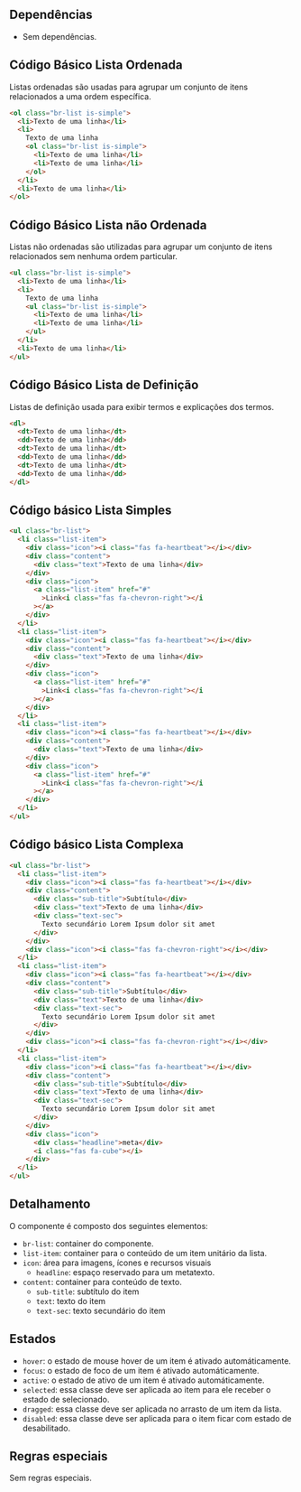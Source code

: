 ## Dependências

- Sem dependências.

## Código Básico Lista Ordenada

Listas ordenadas são usadas para agrupar um conjunto de itens relacionados a uma ordem específica.

```html
<ol class="br-list is-simple">
  <li>Texto de uma linha</li>
  <li>
    Texto de uma linha
    <ol class="br-list is-simple">
      <li>Texto de uma linha</li>
      <li>Texto de uma linha</li>
    </ol>
  </li>
  <li>Texto de uma linha</li>
</ol>
```
## Código Básico Lista não Ordenada

Listas não ordenadas são utilizadas para agrupar um conjunto de itens relacionados sem nenhuma ordem particular.

```html
<ul class="br-list is-simple">
  <li>Texto de uma linha</li>
  <li>
    Texto de uma linha
    <ul class="br-list is-simple">
      <li>Texto de uma linha</li>
      <li>Texto de uma linha</li>
    </ul>
  </li>
  <li>Texto de uma linha</li>
</ul>
```

## Código Básico Lista de Definição

Listas de definição usada para exibir termos e explicações dos termos.

```html
<dl>
  <dt>Texto de uma linha</dt>
  <dd>Texto de uma linha</dd>
  <dt>Texto de uma linha</dt>
  <dd>Texto de uma linha</dd>
  <dt>Texto de uma linha</dt>
  <dd>Texto de uma linha</dd>
</dl>
```

## Código básico Lista Simples
```html
<ul class="br-list">
  <li class="list-item">
    <div class="icon"><i class="fas fa-heartbeat"></i></div>
    <div class="content">
      <div class="text">Texto de uma linha</div>
    </div>
    <div class="icon">
      <a class="list-item" href="#"
        >Link<i class="fas fa-chevron-right"></i
      ></a>
    </div>
  </li>
  <li class="list-item">
    <div class="icon"><i class="fas fa-heartbeat"></i></div>
    <div class="content">
      <div class="text">Texto de uma linha</div>
    </div>
    <div class="icon">
      <a class="list-item" href="#"
        >Link<i class="fas fa-chevron-right"></i
      ></a>
    </div>
  </li>
  <li class="list-item">
    <div class="icon"><i class="fas fa-heartbeat"></i></div>
    <div class="content">
      <div class="text">Texto de uma linha</div>
    </div>
    <div class="icon">
      <a class="list-item" href="#"
        >Link<i class="fas fa-chevron-right"></i
      ></a>
    </div>
  </li>
</ul>
```

## Código básico Lista Complexa</h2>
```html
<ul class="br-list">
  <li class="list-item">
    <div class="icon"><i class="fas fa-heartbeat"></i></div>
    <div class="content">
      <div class="sub-title">Subtítulo</div>
      <div class="text">Texto de uma linha</div>
      <div class="text-sec">
        Texto secundário Lorem Ipsum dolor sit amet
      </div>
    </div>
    <div class="icon"><i class="fas fa-chevron-right"></i></div>
  </li>
  <li class="list-item">
    <div class="icon"><i class="fas fa-heartbeat"></i></div>
    <div class="content">
      <div class="sub-title">Subtítulo</div>
      <div class="text">Texto de uma linha</div>
      <div class="text-sec">
        Texto secundário Lorem Ipsum dolor sit amet
      </div>
    </div>
    <div class="icon"><i class="fas fa-chevron-right"></i></div>
  </li>
  <li class="list-item">
    <div class="icon"><i class="fas fa-heartbeat"></i></div>
    <div class="content">
      <div class="sub-title">Subtítulo</div>
      <div class="text">Texto de uma linha</div>
      <div class="text-sec">
        Texto secundário Lorem Ipsum dolor sit amet
      </div>
    </div>
    <div class="icon">
      <div class="headline">meta</div>
      <i class="fas fa-cube"></i>
    </div>
  </li>
</ul>
```



## Detalhamento

O componente é composto dos seguintes elementos:

- `br-list`: container do componente.
- `list-item`: container para o conteúdo de um item unitário da lista.
- `icon`: área para imagens, ícones e recursos visuais
    - `headline`: espaço reservado para um metatexto.
- `content`: container para conteúdo de texto.
  - `sub-title`: subtítulo do item
  - `text`: texto do item
  - `text-sec`:  texto secundário do item

## Estados
- `hover`: o estado de mouse hover de um item é ativado automáticamente.
- `focus`: o estado de foco de um item é ativado automáticamente.
- `active`: o estado de ativo de um item é ativado automáticamente.
- `selected`: essa classe deve ser aplicada ao item para ele receber o estado de selecionado.
- `dragged`: essa classe deve ser aplicada no arrasto de um item da lista.
- `disabled`: essa classe deve ser aplicada para o item ficar com estado de desabilitado.


## Regras especiais

Sem regras especiais.